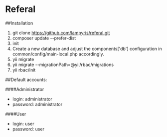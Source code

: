 Referal
=======

##Installation

1. git clone https://github.com/lampyris/referal.git
2. composer update --prefer-dist
3. init
5. Create a new database and adjust the components['db'] configuration in common/config/main-local.php accordingly.
6. yii migrate
7. yii migrate --migrationPath=@yii/rbac/migrations
8. yii rbac/init

##Default accounts:

####Administrator
- login: administrator
- password: administrator

####User
- login: user
- password: user
